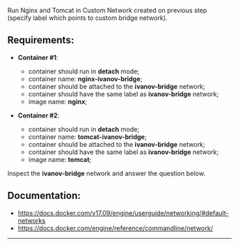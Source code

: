 
Run Nginx and Tomcat in Custom Network created on previous step (specify label which points to
custom bridge network).  
  

## Requirements:
- **Container #1**:
  - container should run in **detach** mode;
  - container name: **nginx-ivanov-bridge**;
  - container should be attached to the **ivanov-bridge** network;
  - container should have the same label as **ivanov-bridge** network;
  - image name: **nginx**;

- **Container #2**:
  - container should run in **detach** mode;
  - container name: **tomcat-ivanov-bridge**;
  - container should be attached to the **ivanov-bridge** network;
  - container should have the same label as **ivanov-bridge** network;
  - image name: **tomcat**;
  

Inspect the **ivanov-bridge** network and answer the question below.  

## Documentation:
- https://docs.docker.com/v17.09/engine/userguide/networking/#default-networks
- https://docs.docker.com/engine/reference/commandline/network/

---
